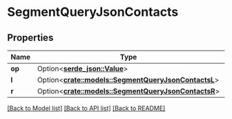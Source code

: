 # SegmentQueryJsonContacts

## Properties

Name | Type | Description | Notes
------------ | ------------- | ------------- | -------------
**op** | Option<[**serde_json::Value**](.md)> |  | [optional]
**l** | Option<[**crate::models::SegmentQueryJsonContactsL**](segment_query_json_contacts_l.md)> |  | [optional]
**r** | Option<[**crate::models::SegmentQueryJsonContactsR**](segment_query_json_contacts_r.md)> |  | [optional]

[[Back to Model list]](../README.md#documentation-for-models) [[Back to API list]](../README.md#documentation-for-api-endpoints) [[Back to README]](../README.md)


